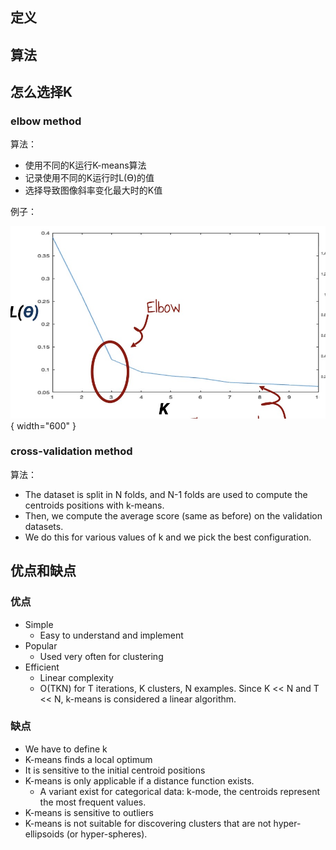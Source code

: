 ## 定义

## 算法




## 怎么选择K

### elbow method

算法：

- 使用不同的K运行K-means算法
- 记录使用不同的K运行时L(Ө)的值
- 选择导致图像斜率变化最大时的K值

例子：

![这是图片](./img/K-means-elbowMethod.jpg){ width="600" }

### cross-validation method

算法：

- The dataset is split in N folds, and N-1 folds are used to compute the centroids positions with k-means. 
- Then, we compute the average score (same as before) on the validation datasets. 
- We do this for various values of k and we pick the best configuration.

## 优点和缺点

### 优点

- Simple
    - Easy to understand and implement
- Popular
    - Used very often for clustering
- Efficient
    - Linear complexity
    - O(TKN) for T iterations, K clusters, N examples. Since K << N and T << N, k-means is considered a linear
algorithm.

### 缺点

- We have to define k
- K-means finds a local optimum
- It is sensitive to the initial centroid positions
- K-means is only applicable if a distance function exists.
    - A variant exist for categorical data: k-mode, the centroids represent the most frequent values.
- K-means is sensitive to outliers
- K-means is not suitable for discovering clusters that are not hyper-ellipsoids (or hyper-spheres).